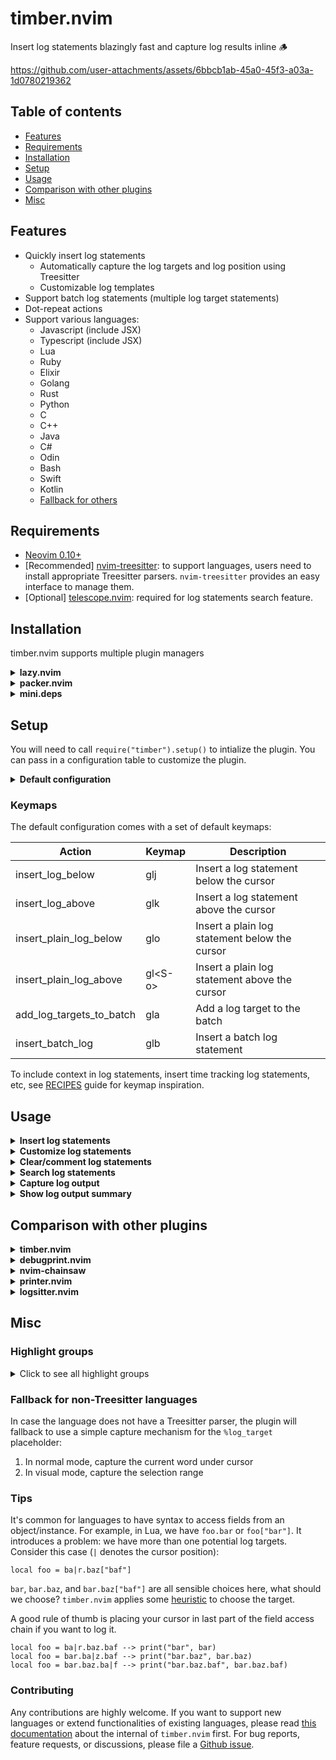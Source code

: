 # timber.nvim

Insert log statements blazingly fast and capture log results inline 🪵

https://github.com/user-attachments/assets/6bbcb1ab-45a0-45f3-a03a-1d0780219362

## Table of contents

- [Features](#features)
- [Requirements](#requirements)
- [Installation](#installation)
- [Setup](#setup)
- [Usage](#usage)
- [Comparison with other plugins](#comparison-with-other-plugins)
- [Misc](#misc)

## Features

- Quickly insert log statements
  - Automatically capture the log targets and log position using Treesitter
  - Customizable log templates
- Support batch log statements (multiple log target statements)
- Dot-repeat actions
- Support various languages:
  - Javascript (include JSX)
  - Typescript (include JSX)
  - Lua
  - Ruby
  - Elixir
  - Golang
  - Rust
  - Python
  - C
  - C++
  - Java
  - C#
  - Odin
  - Bash
  - Swift
  - Kotlin
  - [Fallback for others](#fallback-for-non-treesitter-languages)

## Requirements

- [Neovim 0.10+](https://github.com/neovim/neovim/releases)
- [Recommended] [nvim-treesitter](https://github.com/nvim-treesitter/nvim-treesitter): to support languages, users need to install appropriate Treesitter parsers. `nvim-treesitter` provides an easy interface to manage them.
- [Optional] [telescope.nvim](https://github.com/nvim-telescope/telescope.nvim): required for log statements search feature.

## Installation

timber.nvim supports multiple plugin managers

<details>
<summary><strong>lazy.nvim</strong></summary>

```lua
{
    "Goose97/timber.nvim",
    version = "*", -- Use for stability; omit to use `main` branch for the latest features
    event = "VeryLazy",
    config = function()
        require("timber").setup({
            -- Configuration here, or leave empty to use defaults
        })
    end
}
```
</details>

<details>
<summary><strong>packer.nvim</strong></summary>

```lua
use({
    "Goose97/timber.nvim",
    tag = "*", -- Use for stability; omit to use `main` branch for the latest features
    config = function()
        require("timber").setup({
            -- Configuration here, or leave empty to use defaults
        })
    end
})
```
</details>

<details>
<summary><strong>mini.deps</strong></summary>

```lua
local MiniDeps = require("mini.deps");

MiniDeps.add({
    source = "Goose97/timber.nvim",
})

require("timber").setup({
    -- Configuration here, or leave empty to use defaults
})
```
</details>

## Setup

You will need to call `require("timber").setup()` to intialize the plugin. You can pass in a configuration table to customize the plugin.

<details>
<summary><strong>Default configuration</strong></summary>

```lua
{
    log_templates = {
        default = {
            -- Templates with auto_import: when inserting a log statement, the import line is inserted automatically
            -- Applies to batch log statements as well
            -- javascript = {
            --   [[logger.info('hello world')]],
            --   auto_import = [[const logger = require('pino')()]]
            -- }
            javascript = [[console.log("%log_target", %log_target)]],
            typescript = [[console.log("%log_target", %log_target)]],
            jsx = [[console.log("%log_target", %log_target)]],
            tsx = [[console.log("%log_target", %log_target)]],
            lua = [[print("%log_target", %log_target)]],
            ruby = [[puts("%log_target #{%log_target}")]],
            elixir = [[IO.inspect(%log_target, label: "%log_target")]],
            go = [[log.Printf("%log_target: %v\n", %log_target)]],
            rust = [[println!("%log_target: {:#?}", %log_target);]],
            python = [[print(f"{%log_target=}")]],
            c = [[printf("%log_target: %s\n", %log_target);]],
            cpp = [[std::cout << "%log_target: " << %log_target << std::endl;]],
            java = [[System.out.println("%log_target: " + %log_target);]],
            c_sharp = [[Console.WriteLine($"%log_target: {%log_target}");]],
            odin = [[fmt.printfln("%log_target: %v", %log_target)]],
            swift = [[print("%log_target:", %log_target)]],
            kotlin = [[println("%log_target: ${%log_target}")]],
        },
        plain = {
            javascript = [[console.log("%insert_cursor")]],
            typescript = [[console.log("%insert_cursor")]],
            jsx = [[console.log("%insert_cursor")]],
            tsx = [[console.log("%insert_cursor")]],
            lua = [[print("%insert_cursor")]],
            ruby = [[puts("%insert_cursor")]],
            elixir = [[IO.puts(%insert_cursor)]],
            go = [[log.Printf("%insert_cursor")]],
            rust = [[println!("%insert_cursor");]],
            python = [[print(f"%insert_cursor")]],
            c = [[printf("%insert_cursor \n");]],
            cpp = [[std::cout << "%insert_cursor" << std::endl;]],
            java = [[System.out.println("%insert_cursor");]],
            c_sharp = [[Console.WriteLine("%insert_cursor");]],
            odin = [[fmt.println("%insert_cursor")]],
            swift = [[print("%insert_cursor")]],
            kotlin = [[println("%insert_cursor")]],
        },
    },
    batch_log_templates = {
        default = {
            javascript = [[console.log({ %repeat<"%log_target": %log_target><, > })]],
            typescript = [[console.log({ %repeat<"%log_target": %log_target><, > })]],
            jsx = [[console.log({ %repeat<"%log_target": %log_target><, > })]],
            tsx = [[console.log({ %repeat<"%log_target": %log_target><, > })]],
            lua = [[print(string.format("%repeat<%log_target=%s><, >", %repeat<%log_target><, >))]],
            ruby = [[puts("%repeat<%log_target: #{%log_target}><, >")]],
            elixir = [[IO.inspect({ %repeat<%log_target><, > })]],
            go = [[log.Printf("%repeat<%log_target: %v><, >\n", %repeat<%log_target><, >)]],
            rust = [[println!("%repeat<%log_target: {:#?}><, >", %repeat<%log_target><, >);]],
            python = [[print(f"%repeat<{%log_target=}><, >")]],
            c = [[printf("%repeat<%log_target: %s><, >\n", %repeat<%log_target><, >);]],
            cpp = [[std::cout %repeat<<< "%log_target: " << %log_target>< << "\n  " > << std::endl;]],
            java = [[System.out.printf("%repeat<%log_target=%s><, >%n", %repeat<%log_target><, >);]],
            c_sharp = [[Console.WriteLine($"%repeat<%log_target: {%log_target}><, >");]],
            odin = [[fmt.printfln("%repeat<%log_target: %v><, >", %repeat<%log_target><, >)]],
            swift = [[print("%repeat<%log_target: %log_target><, >")]],
            kotlin = [[println("%repeat<%log_target=${%log_target}><, >")]],
        },
    },
    template_placeholders = {
        filename = function()
          return vim.fn.expand("%:t")
        end,
        -- Custom placeholder. For example, this can be used in log templates as %truncated_line
        -- truncated_line = function(ctx)
        --   local line = ctx.log_target:start()
        --   return nvim_buf_get_lines(0, line - 1, line, false)[1]:sub(1, 16)
        -- end,
    },
    -- The string to search for when deleting or commenting log statements
    -- Can be used in log templates as %log_marker placeholder
    log_marker = "🪵",
    -- Controls the flash highlight
    highlight = {
        -- After a log statement is inserted
        on_insert = true,
        -- After a log target is added to a batch
        on_add_to_batch = true,
        -- After a log entry is shown/jumped to in the summary panel
        on_summary_show_entry = true,
        -- The duration of the flash highlight
        duration = 500,
    },
    keymaps = {
        -- Set to false to disable the default keymap for specific actions
        -- insert_log_below = false,
        insert_log_below = "glj",
        insert_log_above = "glk",
        insert_plain_log_below = "glo",
        insert_plain_log_above = "gl<S-o>",
        insert_batch_log = "glb",
        add_log_targets_to_batch = "gla",
        insert_log_below_operator = "g<S-l>j",
        insert_log_above_operator = "g<S-l>k",
        insert_batch_log_operator = "g<S-l>b",
        add_log_targets_to_batch_operator = "g<S-l>a",
    },
    -- Set to false to disable all default keymaps
    default_keymaps_enabled = true,
    log_watcher = {
        enabled = false,
        sources = {},
        -- The length of the preview snippet display as extmarks
        preview_snippet_length = 32,
    },
    log_summary = {
        -- Keymaps for the summary window
        keymaps = {
            -- Set to false to disable the default keymap for specific actions
            -- show_entry = false,
            show_entry = "<CR>",
            jump_to_entry = "o",
            next_entry = "]]",
            prev_entry = "[[",
            close = "q",
        },
        -- Set to false to disable all default keymaps in the summary window
        default_keymaps_enabled = true,
        -- Customize the summary window
        win = {
            -- Control the width of the summary window
            -- They can be a single integer (number of columns)
            -- or a float from 0 to 1 (percentage of the current window width e.g. 0.4 for 40%)
            -- or an array of mixed types
            -- width = {60, 0.4} means "the lesser of 60 columns and 40% of the current window width"
            width = { 60, 0.4 },
            -- Determines where the summary window will be opened: left, right
            position = "left",
            -- Customize the window options
            opts = {},
        },
    },
}
```

</details>

### Keymaps

The default configuration comes with a set of default keymaps:

| Action | Keymap | Description |
| -      | -      | -           |
| insert_log_below | glj | Insert a log statement below the cursor |
| insert_log_above | glk | Insert a log statement above the cursor |
| insert_plain_log_below | glo | Insert a plain log statement below the cursor |
| insert_plain_log_above | gl\<S-o\> | Insert a plain log statement above the cursor |
| add_log_targets_to_batch | gla | Add a log target to the batch |
| insert_batch_log | glb | Insert a batch log statement |

To include context in log statements, insert time tracking log statements, etc, see [RECIPES](https://github.com/Goose97/timber.nvim/blob/main/doc/RECIPES.md#advanced-logging-use-cases) guide for keymap inspiration.

## Usage

<details>
<summary><strong>Insert log statements</strong></summary>

There are two kinds of log statements:

1. Single log statements: log statements that may or may not capture single log target
2. Batch log statements: log statements that capture multiple log targets

These examples use the default configuration. The `|` denotes the cursor position.

```help
    Old text                    Command         New text
    --------------------------------------------------------------------------------------------
    local str = "H|ello"        glj             local str = "Hello"
                                                print("str", str)
    --------------------------------------------------------------------------------------------
    foo(st|r)                   glk             print("str", str)
                                                foo(str)
    --------------------------------------------------------------------------------------------
    foo(st|r, num)              vi(glb          foo(str, num)
                                                print(string.format("str=%s, num=%s", str, num))
```

</details>

<details>
<summary><strong>Customize log statements</strong></summary>

The content of the log statement can be customized via templates. `timber.nvim` supports some special placeholders which will be replaced after inserting:

- `%log_target`: the log target text
- `%line_number`: the line number of the log target
- `%filename`: the name of the current file

```lua
local opts = {
    log_templates = {
        default = {
            lua = [[print("LOG %log_target ON LINE %filename:%line_number", %log_target)]],
        },
    },
}

require("timber").setup(opts)
```

Out of the box, `timber.nvim` provides [default templates](https://github.com/Goose97/timber.nvim/blob/main/lua/timber/config.lua) for all supported languages.

</details>

<details>
<summary><strong>Clear/comment log statements</strong></summary>

To use these features, you need to configure `log_marker`. The default is 🪵. This `log_marker` will be search/grep to find the log statement lines. Make sure to include it in your log templates. A convenient way to do it is using the `%log_marker` placeholder:

```lua

opts = {
    log_templates = {
        default = {
            lua = [[print("%log_marker " .. %log_target)]],
        },
    },
    log_marker = "🪵", -- Or any other string, e.g: MY_LOG
}
```

Clear all log statements in the current buffer:

```lua
require("timber.actions").clear_log_statements({ global = false })
```

or comment all log statements in the current buffers (call this again will uncomment them):

```lua
require("timber.actions").toggle_comment_log_statements({ global = false })
```

Use `global = true` to perform the action on all files. `timber.nvim` use grep to find all log statements in your project. For this to work, you need to make sure your `grepprg` is suitable. The search comand will be invoked as: `<grepprg> <log_marker>`. These are some recommendations, ranking from most to least recommended:

```lua
vim.o.grepprg = "rg --vimgrep --no-heading --smart-case" -- Use ripgrep
vim.o.grepprg = "git grep --line-number --column" -- Use git
vim.o.grepprg = "grep --line-number --with-filename -R --exclude-dir=.git" -- Use grep
```

</details>

<details>
<summary><strong>Search log statements</strong></summary>

Similar to clear/comment log statements feature, you need to configure `log_marker`. `timber.nvim` uses `telescope.nvim` to search log statements:

```lua
require("timber.actions").search_log_statements()
```
</details>

<details>
<summary><strong>Capture log output</strong></summary>

`timber.nvim` can monitor multiple sources and capture the log output. For example, a common use case is to capture the log output from a test runner or from a log file.

Here's an example configuration:

```lua
require("timber").setup({
    log_templates = {
        default = {
            lua = [[print("%watcher_marker_start" .. %log_target .. "%watcher_marker_end")]],
        },
    },
    log_watcher = {
        enabled = true,
        -- A table of source id and source configuration
        sources = {
            log_file = {
                type = "filesystem",
                name = "Log file",
                path = "/tmp/debug.log",
            },
            neotest = {
                -- Test runner
                type = "neotest",
                name = "Neotest",
            },
        },
    }
})

-- Configure neotest consumer if source neotest is used
require("neotest").setup({
    consumers = {
        timber = require("timber.watcher.sources.neotest").consumer,
    },
})
```

The configuration does two things:

1. It adds the watcher marker placeholders to the log template. These markers help us extract the log results from the sources. For example, the log statement can print to stdout something like this: `🪵ZGH|Hello World|ZGH`. Notice the log content `Hello World` flanked by two markers.
2. It enables the log watcher and configures the log watcher to monitor two sources: a file and the [neotest](https://github.com/nvim-neotest/neotest) test run output.

After the log results are captured, a snippet of the log result will be displayed inline next to the log statement. You can also see the full log content inside a floating window using `require("timber.buffers").open_float()`

![image](https://github.com/user-attachments/assets/e2ea2765-f43d-4ca2-91b5-a02d07f9a4ce)

See how to setup syntax highlighting for the float buffer in [RECIPES](https://github.com/Goose97/timber.nvim/blob/main/doc/RECIPES.md#pretty-captured-log-buffer).

</details>

<details>
<summary><strong>Show log output summary</strong></summary>

You can view the captured log output in a split window:

```lua
require("timber.summary").open({ focus = true })
```

https://github.com/user-attachments/assets/469cd456-f4a3-4d20-833c-ea1be908776c

The summary window will show all captured log entries in chronological order. You can view or jump to the log statement line using `o` or `<CR>` with the default mappings.

The summary window has the following keymaps:

| Action | Keymap | Description |
| -      | -      | -           |
| show_entry | \<CR\> | Show the buffer contains the log entry |
| jump_to_entry | o | Same as show_entry, but also move cursor to the location |
| next_entry | ]] | Jump to next log entry in the summary window |
| prev_entry | [[ | Jump to prev log entry in the summary window |
| close | q | Close the summary window |
| show_help | ? | Show the keymaps for the summary window |

</details>

## Comparison with other plugins

<details>
<summary><strong>timber.nvim</strong></summary>

- Pros:
    - Capture log target using Treesitter. This makes inserting log statements more accurate.

    ```lua
    if (
        foo > bar and
        -- print("foo", foo) - ❌ Non-Treesitter plugin will insert here
        bar > baz
    ) then
        -- print("foo", foo) - ✅ timber.nvim will insert here
    end
    ```

    - Insert multiple log statements at once using visual mode
    - Capture multiple log targets in a single statement. This makes log output more readable and organized.
    - Can capture log output and display it inline or in a floating window

- Cons:
    - Treesitter requires hand-written queries for each languages. It does not support all languages out of the box.
    - Must install Treesitter parser for each language

</details>

<details>
<summary><strong>debugprint.nvim</strong></summary>

[Repo](https://github.com/andrewferrier/debugprint.nvim)

- More mature plugin: support more languages and has fallback heuristic for non-supported languages.
- Has more features: prompt users to choose expressions to print, print in insert mode
- Logging mechanism does not use Treesitter as much as timber.nvim

</details>

<details>
<summary><strong>nvim-chainsaw</strong></summary>

[Repo](https://github.com/chrisgrieser/nvim-chainsaw)

- Comes with many built-in commands: objectLog, typeLog, assertLog, etc
- Logging mechanism does not use Treesitter as much as timber.nvim

</details>

<details>
<summary><strong>printer.nvim</strong></summary>

[Repo](https://github.com/rareitems/printer.nvim)

- Support only `below` log position or put the log statement into yank register
- Does not use Treesitter to power log
</details>

<details>
<summary><strong>logsitter.nvim</strong></summary>

[Repo](https://github.com/gaelph/logsitter.nvim)

- Use Treesitter to power log
- Limited support for languages: only Javascript like, Golang, Lua, Python, Swift
- Log statements customization is limited: can only specify the log prefix and separator
</details>


## Misc

### Highlight groups

<details>
<summary>Click to see all highlight groups</summary>

<!-- hl_start -->

| Highlight Group | Default Group | Description |
| ----------------------------- | ----------------------- | ------------------------------ |
| **Timber.Insert** | _Search_ | Flash highlight when insert log statements |
| **Timber.AddToBatch** | _Search_ | Flash highlight when add log targets to batch |
| **Timber.LogStatement** | _none_ | Log statement line |
| **Timber.LogPlaceholderSnippet** | _DiagnosticVirtualTextInfo_ | Captured log output snippet |
| **Timber.LogPlaceholderTime** | _none_ | Captured log output time |
| **Timber.FloatingWindowEntrySeparator** | _FloatBorder_ | Horizontal separator between entries in the floating window |
| **Timber.SummarySeparator** | _none_ | Horizontal separator between entries in the summary window |
| **Timber.SummarySeparatorHighlighted** | _CursorLineNr_ | Focused horizontal separator between entries in the floating window |
| **Timber.SummaryJumpToLine** | _Search_ | Flash highlight when jump to line in the summary window |

<!-- hl_end -->

</details>

### Fallback for non-Treesitter languages

In case the language does not have a Treesitter parser, the plugin will fallback to use a simple capture mechanism for the `%log_target` placeholder:

1. In normal mode, capture the current word under cursor
2. In visual mode, capture the selection range

### Tips

It's common for languages to have syntax to access fields from an object/instance. For example, in Lua, we have `foo.bar`
or `foo["bar"]`. It introduces a problem: we have more than one potential log targets. Consider this case (`|` denotes
the cursor position):

  ```
  local foo = ba|r.baz["baf"]
  ```

`bar`, `bar.baz`, and `bar.baz["baf"]` are all sensible choices here, what should we choose? `timber.nvim` applies some
[heuristic](https://github.com/Goose97/timber.nvim/blob/main/doc/HOW-IT-WORKS.md#Heuristic) to choose the target.

A good rule of thumb is placing your cursor in last part of the field access chain if you want to log it.

```
local foo = ba|r.baz.baf --> print("bar", bar)
local foo = bar.ba|z.baf --> print("bar.baz", bar.baz)
local foo = bar.baz.ba|f --> print("bar.baz.baf", bar.baz.baf)
```

### Contributing

Any contributions are highly welcome. If you want to support new languages or extend functionalities of existing languages,
please read [this documentation](https://github.com/Goose97/timber.nvim/blob/main/doc/HOW-IT-WORKS.md) about the internal of
`timber.nvim` first. For bug reports, feature requests, or discussions, please file a [Github issue](https://github.com/Goose97/timber.nvim/issues).
